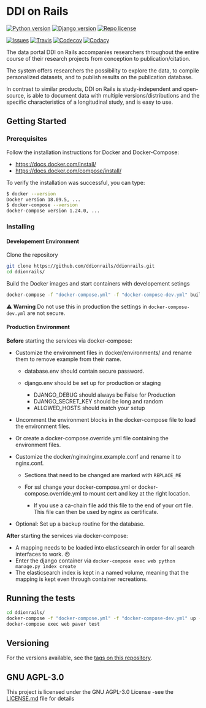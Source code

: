 # DDI on Rails

[![Python version][python-badge]](https://www.python.org/downloads/release/python-373releases/)
[![Django version][django-badge]](https://docs.djangoproject.com/en/2.2/releases/2.2.3/)
[![Repo license][license-badge]](https://www.gnu.org/licenses/agpl-3.0)

[![Issues][issues-badge]](https://github.com/ddionrails/ddionrails/issues/)
[![Travis][travis-badge]](https://travis-ci.org/ddionrails/ddionrails/)
[![Codecov][codecov-badge]](https://codecov.io/gh/ddionrails/ddionrails)
[![Codacy][codacy-badge]](https://app.codacy.com/project/ddionrails/ddionrails/dashboard)

The data portal DDI on Rails accompanies researchers throughout the entire
course of their research projects from conception to publication/citation.

The system offers researchers the possibility to explore the data, to compile
personalized datasets, and to publish results on the publication database.

In contrast to similar products, DDI on Rails is study-independent and
open-source, is able to document data with multiple versions/distributions and
the specific characteristics of a longitudinal study, and is easy to use.

## Getting Started

### Prerequisites

Follow the installation instructions for Docker and Docker-Compose:

- <https://docs.docker.com/install/>
- <https://docs.docker.com/compose/install/>

To verify the installation was successful, you can type:

``` bash
$ docker --version
Docker version 18.09.5, ...
$ docker-compose --version
docker-compose version 1.24.0, ...
```

### Installing

#### Developement Environment

Clone the repository

``` bash
git clone https://github.com/ddionrails/ddionrails.git
cd ddionrails/
```

Build the Docker images and start containers with developement setings

``` bash
docker-compose -f "docker-compose.yml" -f "docker-compose-dev.yml" build
```

:warning: __Warning__ Do not use this in production the settings in
`docker-compose-dev.yml` are not secure.

#### Production Environment

__Before__ starting the services via docker-compose:

- Customize the environment files in docker/environments/
  and rename them to remove example from their name.

  - database.env should contain secure password.
  - django.env should be set up for production or staging

    - DJANGO_DEBUG should always be False for Production
    - DJANGO_SECRET_KEY should be long and random
    - ALLOWED_HOSTS should match your setup

- Uncomment the environment blocks in the
  docker-compose file to load the environment files.
- Or create a docker-compose.override.yml file containing
  the environment files.
- Customize the docker/nginx/nginx.example.conf and rename it to nginx.conf.

  - Sections that need to be changed are marked with `REPLACE_ME`
  - For ssl change your docker-compose.yml or docker-compose.override.yml
    to mount cert and key at the right location.

    - If you use a ca-chain file add this file to the end of your crt file.
      This file can then be used by nginx as certificate.

- Optional: Set up a backup routine for the database.

__After__ starting the services via docker-compose:

- A mapping needs to be loaded into elasticsearch in order
  for all search interfaces to work. :frowning_face:
- Enter the django container via
  `docker-compose exec web python manage.py index create`
- The elasticsearch index is kept in a named volume,
  meaning that the mapping is kept even through container recreations.

## Running the tests

``` bash
cd ddionrails/
docker-compose -f "docker-compose.yml" -f "docker-compose-dev.yml" up -d
docker-compose exec web paver test
```

## Versioning

For the versions available, see the
[tags on this repository](https://github.com/ddionrails/ddionrails/tags).

## GNU AGPL-3.0

This project is licensed under the GNU AGPL-3.0 License -see the
[LICENSE.md](https://github.com/ddionrails/ddionrails/blob/master/LICENSE.md)
file for details

<!-- Markdown link & img dfn's -->

[python-badge]: https://img.shields.io/badge/Python-3.7.3-blue.svg
[django-badge]: https://img.shields.io/badge/Django-2.2.3-blue.svg
[license-badge]: https://img.shields.io/badge/License-AGPL%20v3-blue.svg
[codecov-badge]: https://img.shields.io/codecov/c/github/ddionrails/ddionrails.svg
[travis-badge]: https://img.shields.io/travis/ddionrails/ddionrails.svg
[issues-badge]: https://img.shields.io/github/issues/ddionrails/ddionrails.svg
[codacy-badge]: https://api.codacy.com/project/badge/Grade/0382ce2fae284b608bfba7bc2da74a4b
